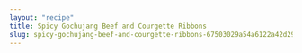 ```yaml
---
layout: "recipe"
title: Spicy Gochujang Beef and Courgette Ribbons
slug: spicy-gochujang-beef-and-courgette-ribbons-67503029a54a6122a42d29ad
---
```

